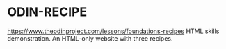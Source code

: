 # ODIN-RECIPE 
https://www.theodinproject.com/lessons/foundations-recipes HTML skills demonstration. An HTML-only website with three recipes.
